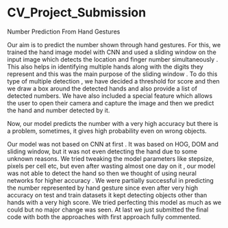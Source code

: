 # CV_Project_Submission

Number Prediction From Hand Gestures


Our aim is to predict the number shown through hand gestures. For this, we trained the hand image model with CNN and used a sliding window on the input image which detects the location and finger number simultaneously . This also helps in identifying multiple hands along with the digits they represent and this was the main purpose of the sliding window . To do this type of multiple detection , we have decided a threshold for score and then we draw a box around the detected hands and also provide a list of detected numbers.
We have also included a special feature which allows the user to open their camera and capture the image and then we predict the hand and number detected by it.



Now, our model predicts the number with a very high accuracy but there is a problem, sometimes, it gives high probability even on wrong objects. 

Our model was not based on CNN at first . It was based on HOG, DOM and sliding window, but it was not even detecting the hand due to some unknown reasons. We tried tweaking the model parameters like stepsize, pixels per cell etc, but even after wasting almost one day on it , our model was not able to detect the hand so then we thought of using neural networks for higher accuracy . We were partially successful in predicting the number represented by hand gesture since even after very high accuracy on test and train datasets it kept detecting objects other than hands with a very high score. We tried perfecting this model as much as we could but no major change was seen.
At last we just submitted the final code with both the approaches with first approach fully commented.

